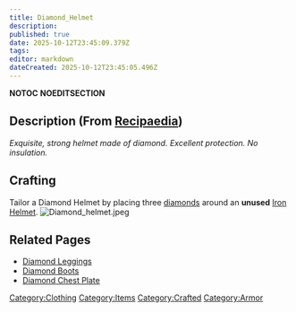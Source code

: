 ```yaml
---
title: Diamond_Helmet
description: 
published: true
date: 2025-10-12T23:45:09.379Z
tags: 
editor: markdown
dateCreated: 2025-10-12T23:45:05.496Z
---
```


__NOTOC__ __NOEDITSECTION__

## Description (From [Recipaedia](Recipaedia "wikilink"))

*Exquisite, strong helmet made of diamond. Excellent protection. No
insulation.*

## Crafting

Tailor a Diamond Helmet by placing three [diamonds](Diamond "wikilink")
around an **unused** [Iron Helmet](Iron_Helmet "wikilink").
![Diamond_helmet.jpeg](Diamond_helmet.jpeg "Diamond_helmet.jpeg")

## Related Pages

  - [Diamond Leggings](Diamond_Leggings "wikilink")
  - [Diamond Boots](Diamond_Boots "wikilink")
  - [Diamond Chest Plate](Diamond_Chest_Plate "wikilink")

[Category:Clothing](Category:Clothing "wikilink")
[Category:Items](Category:Items "wikilink")
[Category:Crafted](Category:Crafted "wikilink")
[Category:Armor](Category:Armor "wikilink")